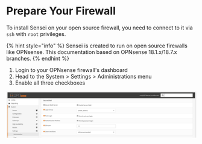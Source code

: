 # Prepare Your Firewall

To install Sensei on your open source firewall, you need to connect to it via `ssh` with `root` privileges.

{% hint style="info" %}
Sensei is created to run on open source firewalls like OPNsense. This documentation based on OPNsense 18.1.x/18.7.x branches.
{% endhint %}

1. Login to your OPNsense firewall's dashboard
2. Head to the System &gt; Settings &gt; Administrations menu
3. Enable all three checkboxes 

![](../.gitbook/assets/opnsense-admin-secure-shell-settings.png)




